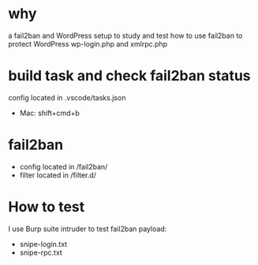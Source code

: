# why
a fail2ban and WordPress setup to study and test how to use fail2ban to protect WordPress wp-login.php and xmlrpc.php

# build task and check fail2ban status
config located in .vscode/tasks.json
- Mac: shift+cmd+b 

# fail2ban
- config located in /fail2ban/
- filter located in /filter.d/

# How to test
I use Burp suite intruder to test fail2ban
payload:
- snipe-login.txt 
- snipe-rpc.txt
